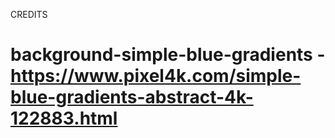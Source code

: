CREDITS

# background-simple-blue-gradients - https://www.pixel4k.com/simple-blue-gradients-abstract-4k-122883.html